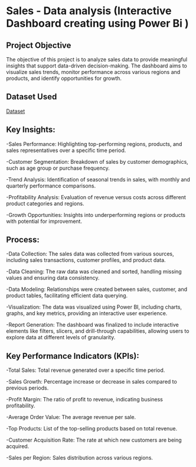# Sales - Data analysis (Interactive Dashboard creating using Power Bi )

## Project Objective

The objective of this project is to analyze sales data to provide meaningful insights that support data-driven decision-making. The dashboard aims to visualize sales trends, monitor performance across various regions and products, and identify opportunities for growth.

## Dataset Used
<a href="https://github.com/shivanipati/Sales_PowerBi_projecet/blob/main/simplilearn.pbix">Dataset<a/>

## Key Insights:
-Sales Performance: Highlighting top-performing regions, products, and sales representatives over a specific time period.

-Customer Segmentation: Breakdown of sales by customer demographics, such as age group or purchase frequency.

-Trend Analysis: Identification of seasonal trends in sales, with monthly and quarterly performance comparisons.

-Profitability Analysis: Evaluation of revenue versus costs across different product categories and regions.

-Growth Opportunities: Insights into underperforming regions or products with potential for improvement.

## Process:
-Data Collection: The sales data was collected from various sources, including sales transactions, customer profiles, and product data.

-Data Cleaning: The raw data was cleaned and sorted, handling missing values and ensuring data consistency.

-Data Modeling: Relationships were created between sales, customer, and product tables, facilitating efficient data querying.

-Visualization: The data was visualized using Power BI, including charts, graphs, and key metrics, providing an interactive user experience.

-Report Generation: The dashboard was finalized to include interactive elements like filters, slicers, and drill-through capabilities, allowing users to explore data at different levels of granularity.

## Key Performance Indicators (KPIs):
-Total Sales: Total revenue generated over a specific time period.

-Sales Growth: Percentage increase or decrease in sales compared to previous periods.

-Profit Margin: The ratio of profit to revenue, indicating business profitability.

-Average Order Value: The average revenue per sale.

-Top Products: List of the top-selling products based on total revenue.

-Customer Acquisition Rate: The rate at which new customers are being acquired.

-Sales per Region: Sales distribution across various regions.
